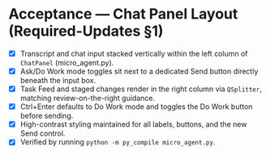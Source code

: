 # Acceptance — Chat Panel Layout (Required-Updates §1)

- [x] Transcript and chat input stacked vertically within the left column of `ChatPanel` (micro_agent.py).
- [x] Ask/Do Work mode toggles sit next to a dedicated Send button directly beneath the input box.
- [x] Task Feed and staged changes render in the right column via `QSplitter`, matching review-on-the-right guidance.
- [x] Ctrl+Enter defaults to Do Work mode and toggles the Do Work button before sending.
- [x] High-contrast styling maintained for all labels, buttons, and the new Send control.
- [x] Verified by running `python -m py_compile micro_agent.py`.
